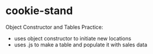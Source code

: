 # cookie-stand

Object Constructor and Tables Practice:

- uses object constructor to initiate new locations
- uses .js to make a table and populate it with sales data